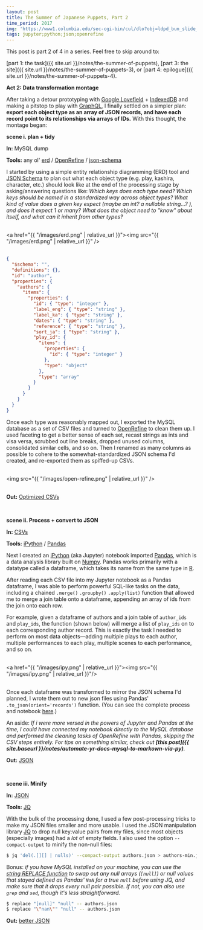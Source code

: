 ```yaml
---
layout: post
title: The Summer of Japanese Puppets, Part 2
time_period: 2017
img: 'https://www1.columbia.edu/sec-cgi-bin/cul/dlo?obj=ldpd_bun_slide_076_1_1393_2197&size=medium'
tags: jupyter;python;json;openrefine
---
```


This post is part 2 of 4 in a series. Feel free to skip around to:

[part 1: the task]({{ site.url }}/notes/the-summer-of-puppets),
[part 3: the site]({{ site.url }}/notes/the-summer-of-puppets-3), or
[part 4: epilogue]({{ site.url }}/notes/the-summer-of-puppets-4).

**Act 2: Data transformation montage**

After taking a detour prototyping with [Google Lovefield](https://google.github.io/lovefield/) + [IndexedDB](https://developer.mozilla.org/en-US/docs/Web/API/IndexedDB_API) and making a pitstop to play with [GraphQL](https://graphql.org/), I finally settled on a simpler plan: __export each object type as an array of JSON records, and have each record point to its relationships via arrays of IDs.__ With this thought, the montage began:

**scene i. plan + tidy**

__In:__ MySQL dump

__Tools:__ any ol' [erd](https://www.draw.io/) / [OpenRefine](https://openrefine.org/) / [json-schema](https://json-schema.org/)

I started by using a simple entity relationship diagramming (ERD) tool and [JSON Schema](https://json-schema.org/) to plan out what each object type (e.g. play, kashira, character, etc.) should look like at the end of the processing stage by asking/answerinq questions like: _Which keys does each type need? Which keys should be named in a standardized way across object types? What kind of value does a given key expect (maybe an int? a nullable string...? ), and does it expect 1 or many? What does the object need to "know" about itself, and what can it inherit from other types?_

<br><a href="{{ "/images/erd.png" | relative_url }}"><img src="{{ "/images/erd.png" | relative_url }}" /></a><br><br>


```json
{
  "$schema": "",
  "definitions": {},
  "id": "author",
  "properties": {
    "authors": {
      "items": {
        "properties": {
          "id": { "type": "integer" },
          "label_eng": { "type": "string" },
          "label_ka": { "type": "string" },
          "dates": { "type": "string" },
          "reference": { "type": "string" },
          "sort_ja": { "type": "string" },
          "play_id": {
            "items": {
              "properties": {
                "id": { "type": "integer" }
              },
              "type": "object"
            },
            "type": "array"
          }
        }
      }
    }
  }
}
```

Once each type was reasonably mapped out, I exported the MySQL database as a set of CSV files and turned to [OpenRefine](https://openrefine.org/) to clean them up. I used faceting to get a better sense of each set, recast strings as ints and visa versa, scrubbed out line breaks, dropped unused columns, consolidated similar cells, and so on. Then I renamed as many columns as possible to cohere to the somewhat-standardized JSON schema I'd created, and re-exported them as spiffed-up CSVs.

<br><img src="{{ "/images/open-refine.png" | relative_url }}" /><br><br>

__Out:__ [Optimized CSVs](https://github.com/mnyrop/bunraku-ipy/tree/master/in)

<br>


**scene ii. Process + convert to JSON**

__In:__ [CSVs](https://github.com/mnyrop/bunraku-ipy/tree/master/in)

__Tools:__ [iPython](https://ipython.org/) / [Pandas](https://pandas.pydata.org/)

Next I created an [iPython](https://ipython.org/) (aka Jupyter) notebook imported [Pandas](https://pandas.pydata.org/), which is a data analysis library built on [Numpy](https://www.numpy.org/). Pandas works primarily with a datatype called a dataframe, which takes its name from the same type in [R](https://www.r-project.org/about.html).

After reading each CSV file into my Jupyter notebook as a Pandas dataframe, I was able to perform powerful SQL-like tasks on the data, including a chained `.merge()` `.groupby()` `.apply(list)` function that allowed me to merge a join table onto a dataframe, appending an array of ids from the join onto each row.

For example, given a dataframe of authors and a join table of `author_ids` and `play_ids`, the function (shown below) will merge a list of `play_ids` on to each corresponding author record. This is exactly the task I needed to perform on most data objects—adding multiple plays to each author, multiple performances to each play, multiple scenes to each performance, and so on.

<br><a href="{{ "/images/ipy.png" | relative_url }}"><img src="{{ "/images/ipy.png" | relative_url }}"/></a><br><br>

Once each dataframe was transformed to mirror the JSON schema I'd planned, I wrote them out to new json files using Pandas' `.to_json(orient='records')` function. (You can see the complete process and notebook [here](https://github.com/mnyrop/bunraku-ipy/blob/master/bunraku-online.ipynb).)

An aside: _If i were more versed in the powers of Jupyter and Pandas at the time, I could have connected my notebook directly to the MySQL database and performed the cleaning tasks of OpenRefine with Pandas, skipping the CSV steps entirely. For tips on something similar, check out **[this post]({{ site.baseurl }}/notes/automate-yr-docs-mysql-to-markown-via-py)**._

__Out:__ [JSON](https://github.com/mnyrop/bunraku-ipy/tree/master/out/json)

<br>

**scene iii. Minify**

__In:__ [JSON](https://github.com/mnyrop/bunraku-ipy/tree/master/out/json)

__Tools:__ [JQ](https://stedolan.github.io/jq/)

With the bulk of the processing done, I used a few post-processing tricks to make my JSON files smaller and more usable. I used the JSON manipulation library [JQ](https://stedolan.github.io/jq/) to drop null key:value pairs from my files, since most objects (especially images) had a _lot_ of empty fields. I also used the option `--compact-output` to minify the non-null files:

```bash
$ jq 'del(.[][] | nulls)' --compact-output authors.json > authors-min.json
```

Bonus: _if you have MySQL installed on your machine, you can use the [string REPLACE function](https://stackoverflow.com/questions/5956993/mysql-string-replace) to swap out any null arrays (`[null]`) or null values that stayed defined as Pandas' `NaN` for a true `null` before using JQ, and make sure that it drops *every* null pair possible. If not, you can also use `grep` and `sed`, though it's less straightforward._

```bash
$ replace "[null]" "null" -- authors.json
$ replace "\"nan\"" "null" -- authors.json
```


__Out:__ [better JSON](https://github.com/mnyrop/bunraku-ipy/tree/master/post-processing/json)
